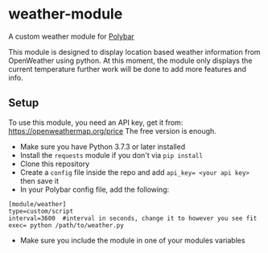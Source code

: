 # weather-module
A custom weather module for [Polybar](https://polybar.github.io/)

This module is designed to display location based weather information from OpenWeather using python.
At this moment, the module only displays the current temperature further work will be done to add more features and info.

## Setup
To use this module, you need an API key, get it from: https://openweathermap.org/price The free version is enough.
- Make sure you have Python 3.7.3 or later installed
- Install the ```requests``` module if you don't via ```pip install```
- Clone this repository
- Create a ```config``` file inside the repo and add ```api_key= <your api key>``` then save it
- In your Polybar config file, add the following:  

``` 
[module/weather]
type=custom/script
interval=3600  #interval in seconds, change it to however you see fit
exec= python /path/to/weather.py
```
- Make sure you include the module in one of your modules variables 
